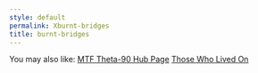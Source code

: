 ```yaml
---
style: default
permalink: Xburnt-bridges
title: burnt-bridges
---
```

You may also like:
[MTF Theta-90 Hub Page](http://scp-wiki.net/mtf-theta-90-hub-page)
[Those Who Lived On](http://scp-wiki.net/those-who-lived-on-hub)